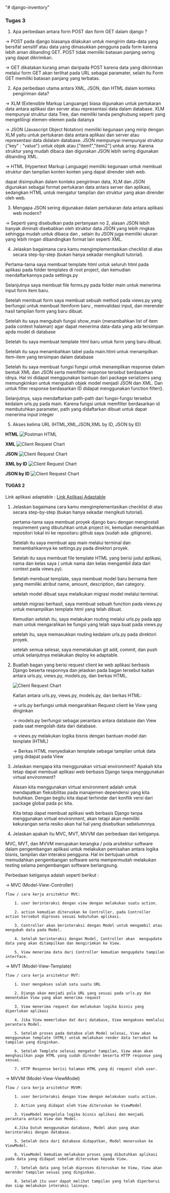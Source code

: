 "# django-inventory" 

### Tugas 3 ###

1. Apa perbedaan antara form POST dan form GET dalam django ? 


-> POST pada django biasanya dilakukan untuk mengirim data-data yang bersifat sensitif atau data yang dimasukkan pengguna pada form karena lebih aman dibanding GET. POST tidak memiliki batasan panjang sering yang dapat dikirimkan.

-> GET dikatakan kurang aman daripada POST karena data yang dikirimkan melalui form GET akan terlihat pada URL sebagai paramater, selain itu Form GET memiliki batasan panjang yang terbatas.


2. Apa perbedaan utama antara XML, JSON, dan HTML dalam konteks pengiriman data?

-> XLM (Extensible Markup Languange) biasa digunakan untuk  pertukaran data antara aplikasi dan server atau representasi data dalam database. XLM mempunyai struktur data Tree, dan memiliki tanda penghubung seperti <xxx> </xxx> yang mengelilingi elemen-elemen pada datanya

-> JSON (Javascript Object Notation) memiliki kegunaan yang mirip dengan XLM yaitu untuk pertukaran data antara aplikasi dan server atau representasi data didalam database. JSON mempunyai mempunyai struktur {"key" : "value"} untuk objek atau ["item1","item2"] untuk array. Karena struktur yang mudah dibaca dan digunakan JSON lebih sering digunakan dibanding XML.

-> HTML (Hypertext Markup Language) memiliki kegunaan untuk membuat struktur  dan tampilan konten konten yang dapat dirender oleh web.

dapat disimpulkan dalam konteks pengiriman data, XLM dan JSON digunakan sebagai format pertukaran data antara server dan aplikasi, sedangkan HTML untuk mengatur tampilan dan struktur yang akan dirender oleh web. 
 
3. Mengapa JSON sering digunakan dalam pertukaran data antara aplikasi web modern?

-> Seperti yang disebutkan pada pertanyaan no 2, alasan JSON lebih banyak diminati disebabkan oleh struktur data JSON yang lebih ringkas sehingga mudah untuk dibaca dan , selain itu JSON juga memiliki ukuran yang lebih ringan dibandingkan format lain seperti XML.


4. Jelaskan bagaimana cara kamu mengimplementasikan checklist di atas secara step-by-step (bukan hanya sekadar mengikuti tutorial).

Pertama-tama saya membuat template html untuk seluruh html pada aplikasi pada folder templates di root project, dan kemudian mendaftarkannya pada settings.py

Selanjutnya saya membuat file forms.py pada folder main untuk menerima input form item baru. 

Setelah membuat form saya membuat sebuah method pada views.py yang berfungsi untuk membuat Itemform baru , memvalidasi input, dan merender hasil tampilan form yang baru dibuat.

Setelah itu saya mengubah fungsi show_main (menambahkan list of item pada context halaman) agar dapat menerima data-data yang ada tersimpan apda model di database

Setelah itu saya membuat template html baru untuk form yang baru dibuat.

Setelah itu saya menambahkan tabel pada main.html untuk menampilkan item-item yang tersimpan dalam database

Setelah itu saya membuat fungsi fungsi untuk menampilkan response dalam bentuk XML dan JSON serta memfilter response tersebut berdasarkan idnya. Hal ini didapat menggunakan bantuan dari package serializers yang memungkinkan untuk mengubah objek model menjadi JSON dan XML. Dan untuk filter response berdasarkan ID didapat menggunakan function filter().

Selanjutnya, saya mendaftarkan path-path dari fungsi-fungsi tersebut kedalam urls.py pada main. Karena fungsi untuk memfilter berdasarkan id membutuhkan parameter, path yang didaftarkan dibuat untuk dapat menerima input integer


5. Akses kelima URL (HTML,XML,JSON,XML by ID, JSON by ID)


**HTML**
    ![Postman HTML](https://raw.githubusercontent.com/Daffa2101/django-inventory/main/images/postman_HTML.jpg)

**XML**
    ![Client Request Chart](https://raw.githubusercontent.com/Daffa2101/django-inventory/main/images/postman_XML.jpg)

**JSON**
    ![Client Request Chart](https://raw.githubusercontent.com/Daffa2101/django-inventory/main/images/postman_JSON.jpg)

**XML by ID**
    ![Client Request Chart](https://raw.githubusercontent.com/Daffa2101/django-inventory/main/images/postman_XML_by_ID.jpg)

**JSON by ID**
    ![Client Request Chart](https://raw.githubusercontent.com/Daffa2101/django-inventory/main/images/postman_JSON_by_id.jpg)





















#### TUGAS 2 #####

Link aplikasi adaptable : [Link Aplikasi Adaptable](https://django-inventory.adaptable.app/main/)


1. Jelaskan bagaimana cara kamu mengimplementasikan checklist di atas secara step-by-step (bukan hanya sekadar mengikuti tutorial).

    pertama-tama saya membuat proyek django baru dengan menginstall requirement yang dibutuhkan untuk project ini, kemudian menambahkan repositori lokal ini ke repositaru github saya (sudah ada .gitignore). 
    
    Setelah itu saya membuat app main melalui terminal dan menambahkannya ke settings.py pada direktori proyek.

    Setelah itu saya membuat file template HTML yang berisi judul aplikasi, nama dan kelas saya ( untuk nama dan kelas mengambil data dari context pada views.py). 

    Setelah membuat template, saya membuat model baru bernama Item yang memiliki atribut name, amount, description, dan category. 
    
    setelah model dibuat saya melalkukan migrasi model melalui terminal. 

    setelah migrasi berhasil, saya membuat sebuah function pada views.py untuk menampilkan template html yang telah dibuat.
    
    Kemudian setelah itu, saya melakukan routing melalui urls.py pada app main untuk mengarahkan ke fungsi yang telah saya buat pada views.py

    setelah itu, saya memasukkan routing kedalam urls.py pada direktori proyek.

    setelah semua selesai, saya memelakukan git add, commit, dan push untuk selanjutnya melakukan deploy ke adaptable.


2. Buatlah bagan yang berisi request client ke web aplikasi berbasis Django beserta responnya dan jelaskan pada bagan  tersebut kaitan antara urls.py, views.py, models.py, dan berkas HTML.

    ![Client Request Chart](https://raw.githubusercontent.com/Daffa2101/django-inventory/main/images/chart.jpg)

    Kaitan antara urls.py, views.py, models.py, dan berkas HTML:
    
    -> urls.py berfungsi untuk mengarahkan Request client ke View yang dinginkan
   
    -> models.py berfungsi sebagai perantara antara database dan View pada saat mengolah data dari database.
   
    -> views.py melakukan logika bisnis dengan bantuan model dan template (HTML)
   
    -> Berkas HTML menyediakan template sebagai tampilan untuk data yang didapat pada View



4. Jelaskan mengapa kita menggunakan virtual environment? Apakah kita tetap dapat membuat aplikasi web berbasis Django tanpa menggunakan virtual environment?

    Alasan kita menggunakan virtual environment adalah untuk mendapatkan fleksibilitas pada manajemen dependensi yang kita butuhkan. Dengan begitu kita dapat terhindar dari konflik versi dari package global pada pc kita.

    Kita tetap dapat membuat aplikasi web berbasis Django tanpa menggunakan virtual environment, akan tetapi akan memiliki kekurangan serta resiko akan hal hal yang disebutkan sebelumnnya.

5. Jelaskan apakah itu MVC, MVT, MVVM dan perbedaan dari ketiganya.

MVC, MVT, dan MVVM merupakan kerangka / pola arsitektur software dalam pengembangan aplikasi untuk melakukan pemisahan antara logika bisnis, tampilan dan interaksi pengguna. Hal ini bertujuan untuk memudahkan pengembangan software serta mempermudah melakukan testing selama pengembangan software berlangsung.

Perbedaan ketiganya adalah seperti berikut : 

-> MVC (Model-View-Controller)

    flow / cara kerja arsitektur MVC:
    
        1. user berinteraksi dengan view dengan melakukan suatu action.
        
        2. action kemudian diteruskan ke Controller, pada Controller action tersebut diproses sesuai kebutuhan aplikasi.
        
        3. Controller akan berinteraksi dengan Model untuk mengambil atau mengubah data pada Model.
        
        4. Setelah berinteraksi dengan Model, Controller akan  mengupdate data yang akan ditampilkan dan mengirimkan ke View.
        
        5. View menerima data dari Controller kemudian mengupdate tampilan interface.

-> MVT (Model-View-Template)
  
    flow / cara kerja arsitektur MVT:
  
        1. User mengakses salah satu suatu URL
  
        2. Django akan menjadi pola URL yang sesuai pada urls.py dan menentukan View yang akan menerima request

        3. View menerima request dan melakukan logika bisnis yang diperlukan aplikasi
  
        4. Jika View memerlukan dat dari database, View mengakses memlalui perantara Model.
  
        5. Setelah proses pada databse oleh Model selesai, View akan menggunakan template (HTML) untuk melakukan render data tersebut ke tampilan yang dinginkan.
  
        6. Setelah Template selesai mengatur tampilan, View akan akan menghasilkan page HTML yang sudah dirender beserta HTTP response yang sesuai.
  
        7. HTTP Response berisi halaman HTML yang di request oleh user.

-> MVVM (Model-View-ViewModel)
  
    flow / cara kerja arsitektur MVVM:
  
        1. user berinteraksi dengan View dengan melakukan suatu action.
        
        2. Action yang didapat oleh View diteruskan ke ViewModel
        
        3. ViewModel mengelola logika bisnis aplikasi dan menjadi perantara antara View dan Model.
        
        4.Jika butuh menggunakan database, Model akan yang akan berinteraksi dengan database.
        
        5. Setelah data dari database didapatkan, Model meneruskan ke ViewModel.
        
        6. ViewModel kemudian melakukan proses yang dibutuhkan aplikasi pada data yang didapat sebelum diteruskan kepada View.
        
        7. Setelah data yang telah diproses diteruskan ke View, View akan merender tampilan sesuai yang dinginkan.
        
        8. Setelah itu user dapat melihat tampilan yang telah diperbarui dan siap melakukan interaksi lainnya.

